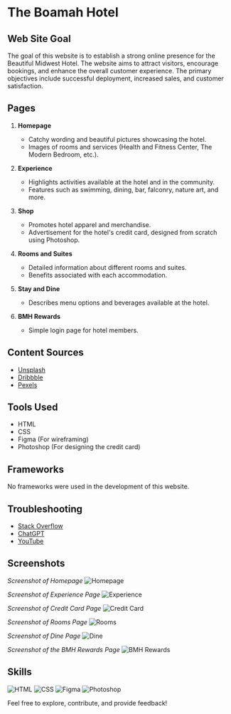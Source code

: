 # The Boamah Hotel

## Web Site Goal

The goal of this website is to establish a strong online presence for the Beautiful Midwest Hotel. The website aims to attract visitors, encourage bookings, and enhance the overall customer experience. The primary objectives include successful deployment, increased sales, and customer satisfaction.

## Pages

1. **Homepage**
   - Catchy wording and beautiful pictures showcasing the hotel.
   - Images of rooms and services (Health and Fitness Center, The Modern Bedroom, etc.).

2. **Experience**
   - Highlights activities available at the hotel and in the community.
   - Features such as swimming, dining, bar, falconry, nature art, and more.

3. **Shop**
   - Promotes hotel apparel and merchandise.
   - Advertisement for the hotel's credit card, designed from scratch using Photoshop.

4. **Rooms and Suites**
   - Detailed information about different rooms and suites.
   - Benefits associated with each accommodation.

5. **Stay and Dine**
   - Describes menu options and beverages available at the hotel.

6. **BMH Rewards**
   - Simple login page for hotel members.

## Content Sources

- [Unsplash](https://unsplash.com/)
- [Dribbble](https://dribbble.com/)
- [Pexels](https://www.pexels.com/)

## Tools Used

- HTML
- CSS
- Figma (For wireframing)
- Photoshop (For designing the credit card)

## Frameworks

No frameworks were used in the development of this website.

## Troubleshooting

- [Stack Overflow](https://stackoverflow.com/)
- [ChatGPT](https://www.openai.com/research/chatgpt)
- [YouTube](https://www.youtube.com/)

## Screenshots
*Screenshot of  Homepage*
![Homepage](https://github.com/8thrichard/theboamahhotel/assets/118012295/9c53d979-83ff-4d56-b7be-0546bdf19a25)

*Screenshot of  Experience Page*
![Experience](https://github.com/8thrichard/theboamahhotel/assets/118012295/3ce0b97b-3615-4363-a4f1-1a210c51763e)

*Screenshot of  Credit Card Page*
![Credit Card](https://github.com/8thrichard/theboamahhotel/assets/118012295/94cc92d9-6e34-4c75-b5e9-5756c6fa153a)

*Screenshot of  Rooms Page*
![Rooms](https://github.com/8thrichard/theboamahhotel/assets/118012295/00a8897f-6443-40ed-ade9-888cf5499bca)

*Screenshot of Dine Page*
![Dine](https://github.com/8thrichard/theboamahhotel/assets/118012295/5e27a37c-858a-4de2-946c-68671b58376f)

*Screenshot of the BMH Rewards Page*
![BMH Rewards](https://github.com/8thrichard/theboamahhotel/assets/118012295/af9299e9-a3ed-47d6-b46e-e160b5670081)

## Skills
![HTML](path/to/html_image.png)
![CSS](path/to/css_image.png)
![Figma](path/to/figma_image.png)
![Photoshop](path/to/photoshop_image.png)


Feel free to explore, contribute, and provide feedback!
